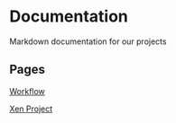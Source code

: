 # Documentation
Markdown documentation for our projects

## Pages
[Workflow](workflow.md)

[Xen Project](xen.md)
